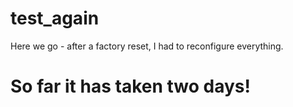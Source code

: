 # test_again

Here we go - after a factory reset, I had to reconfigure everything.

# So far it has taken two days! 
